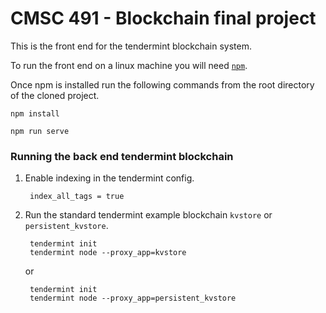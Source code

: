 # CMSC 491 - Blockchain final project
This is the front end for the tendermint blockchain system. 

To run the front end on a linux machine you will need [`npm`](https://www.npmjs.com/).

Once npm is installed run the following commands from the root directory of the cloned project. 

    npm install
  
    npm run serve
  
### Running the back end tendermint blockchain
1. Enable indexing in the tendermint config. 
    
        index_all_tags = true

2. Run the standard tendermint example blockchain `kvstore` or `persistent_kvstore`. 
        
        tendermint init
        tendermint node --proxy_app=kvstore

      or

        tendermint init  
        tendermint node --proxy_app=persistent_kvstore

